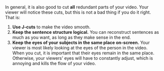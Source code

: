 
In general, it is also good to cut **all** redundant parts of your video. Your viewer will notice these cuts, but this is not a bad thing if you do it right. That is:
1. **Use J-cuts** to make the video smooth.
2. **Keep the sentence structure logical.** You can reconstruct sentences as much as you want, as long as they make sense in the end.
3. **Keep the eyes of your subjects in the same place on-screen.** Your viewer is most likely looking at the eyes of the person in the video. When you cut, it is important that their eyes remain in the same place. 
Otherwise, your viewers' eyes will have to constantly adjust, which is annoying and kills the flow of your video.